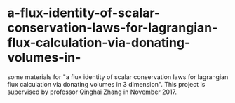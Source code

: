 # a-flux-identity-of-scalar-conservation-laws-for-lagrangian-flux-calculation-via-donating-volumes-in-
some materials for "a flux identity of scalar conservation laws for lagrangian flux calculation via donating volumes in 3 dimension". This project is supervised by professor Qinghai Zhang in November 2017.
